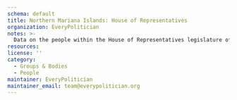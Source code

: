 ```yaml
---
schema: default
title: Northern Mariana Islands: House of Representatives
organization: EveryPolitician
notes: >-
  Data on the people within the House of Representatives legislature of Northern Mariana Islands.
resources:
license: ''
category:
  - Groups & Bodies
  - People
maintainer: EveryPolitician
maintainer_email: team@everypolitician.org
---
```

